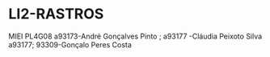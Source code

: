 # LI2-RASTROS
MIEI
PL4G08
a93173-André Gonçalves Pinto ;
a93177 -Cláudia Peixoto Silva a93177;
93309-Gonçalo Peres Costa
